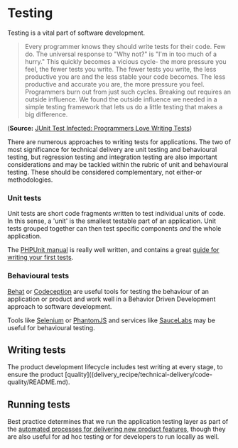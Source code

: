 # Testing

Testing is a vital part of software development.

> Every programmer knows they should write tests for their code. Few do. The universal response to "Why not?" is "I'm in too much of a hurry." This quickly becomes a vicious cycle- the more pressure you feel, the fewer tests you write. The fewer tests you write, the less productive you are and the less stable your code becomes. The less productive and accurate you are, the more pressure you feel. Programmers burn out from just such cycles. Breaking out requires an outside influence. We found the outside influence we needed in a simple testing framework that lets us do a little testing that makes a big difference.

\(**Source:** [JUnit Test Infected: Programmers Love Writing Tests](http://junit.sourceforge.net/doc/testinfected/testing.htm)\)

There are numerous approaches to writing tests for applications. The two of most significance for technical delivery are unit testing and behavioural testing, but regression testing and integration testing are also important considerations and may be tackled within the rubric of unit and behavioural testing. These should be considered complementary, not either-or methodologies.

### Unit tests

Unit tests are short code fragments written to test individual units of code. In this sense, a 'unit' is the smallest testable part of an application. Unit tests grouped together can then test specific components _and_ the whole application.

The [PHPUnit manual](https://phpunit.de/) is really well written, and contains a great [guide for writing your first tests](https://phpunit.de/getting-started.html).

### Behavioural tests

[Behat](http://behat.org/en/latest/) or [Codeception](http://codeception.com/) are useful tools for testing the behaviour of an application or product and work well in a Behavior Driven Development approach to software development.

Tools like [Selenium](http://www.seleniumhq.org/) or [PhantomJS](http://phantomjs.org/) and services like [SauceLabs](https://saucelabs.com/) may be useful for behavioural testing.

## Writing tests

The product development lifecycle includes test writing at every stage, to ensure the product \[quality\]\(\(delivery\_recipe/technical-delivery/code-quality/README.md\).

## Running tests

Best practice determines that we run the application testing layer as part of the [automated processes for delivering new product features](https://github.com/convivio/the-convivio-cookbook/tree/fe6bd3bde6ed1049b323d750b43bbb620c87c384/delivery_recipe/technical-delivery/testing/delivery_recipe/technical-delivery/automation/README.md), though they are also useful for ad hoc testing or for developers to run locally as well.

